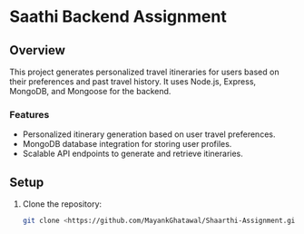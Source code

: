 # Saathi Backend Assignment

## Overview
This project generates personalized travel itineraries for users based on their preferences and past travel history. It uses Node.js, Express, MongoDB, and Mongoose for the backend.

### Features
- Personalized itinerary generation based on user travel preferences.
- MongoDB database integration for storing user profiles.
- Scalable API endpoints to generate and retrieve itineraries.

## Setup

1. Clone the repository:
   ```bash
   git clone <https://github.com/MayankGhatawal/Shaarthi-Assignment.git>
